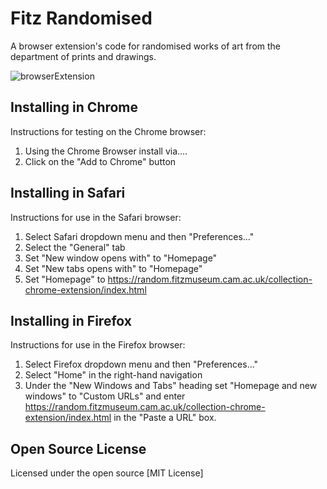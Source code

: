 # Fitz Randomised

A browser extension's code for randomised works of art from the department of prints and drawings.

![browserExtension](https://user-images.githubusercontent.com/286552/164112185-eef515ce-bfe4-433f-9d61-861bba1f5db0.jpg)


## Installing in Chrome

Instructions for testing on the Chrome browser:
1. Using the Chrome Browser install via....
2. Click on the "Add to Chrome" button

## Installing in Safari
Instructions for use in the Safari browser:
1. Select Safari dropdown menu and then "Preferences..."
2. Select the "General" tab
3. Set "New window opens with" to "Homepage"
4. Set "New tabs opens with" to "Homepage"
5. Set "Homepage" to https://random.fitzmuseum.cam.ac.uk/collection-chrome-extension/index.html

## Installing in Firefox
Instructions for use in the Firefox browser:
1. Select Firefox dropdown menu and then "Preferences..."
2. Select "Home" in the right-hand navigation
3. Under the "New Windows and Tabs" heading set "Homepage and new windows" to "Custom URLs" and enter https://random.fitzmuseum.cam.ac.uk/collection-chrome-extension/index.html in the "Paste a URL" box.

## Open Source License

Licensed under the open source [MIT License]
